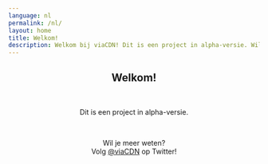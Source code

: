 ```yaml
---
language: nl
permalink: /nl/
layout: home
title: Welkom!
description: Welkom bij viaCDN! Dit is een project in alpha-versie. Wil je meer weten?
---
```


<center>
<h2>Welkom!</h2>
<br/>

<p>
Dit is een project in alpha-versie.
</p>

<br/>

<p>
Wil je meer weten?
<br/>
Volg <a href="https://twitter.com/viaCDN" target="_blank" rel="noopener">@viaCDN</a> op Twitter!
</p>

<br/>
</center>
